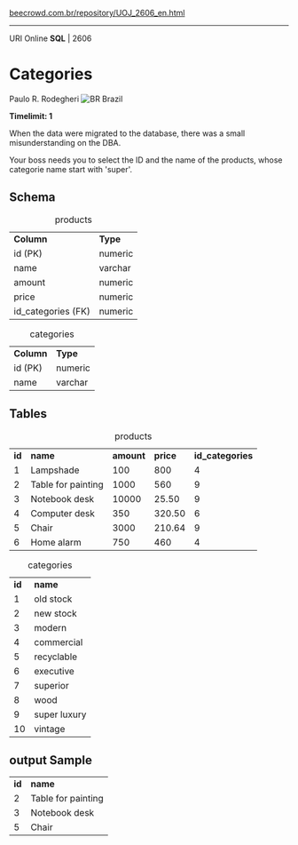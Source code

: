 <p><a href="https://www.beecrowd.com.br/repository/UOJ_2606_en.html">beecrowd.com.br/repository/UOJ_2606_en.html</a></p><hr>
                                  <div>
                                    <span>URI Online <strong>SQL</strong> | 2606</span>
                                    <h1>Categories</h1>
                                    <div>
                                      <p>Paulo R. Rodegheri <img src="https://resources.beecrowd.com.br/gallery/images/flags/br.gif" alt="BR"> Brazil</p>
                                    </div>
                                    <strong>Timelimit: 1</strong>
                                  </div>
                                  <div>
                                  <div>
                                    <p>When the data were migrated to the database, there was a small misunderstanding on the DBA.</p>
                                    <p>Your boss needs you to select the ID and the name of the products, whose categorie name start with 'super'.</p>
                                  </div>
                                  <div>
                                  <h2>Schema</h2>
                                  <div>
                                  <table>
                                  <caption>products</caption>
                                  <tbody><tr>
                                  <td><strong>Column</strong></td>
                                  <td><strong>Type</strong></td>
                                </tr>
                                <tr>
                                  <td>id (PK)</td>
                                  <td>numeric</td>
                                </tr>
                                <tr>
                                  <td>name</td>
                                  <td>varchar</td>
                                </tr>
                                <tr>
                                  <td>amount</td>
                                  <td>numeric</td>
                                </tr>
                                <tr>
                                  <td>price</td>
                                  <td>numeric</td>
                                </tr>
                                <tr>
                                  <td>id_categories (FK)</td>
                                  <td>numeric</td>
                                </tr>
                              </tbody></table>
                              <table>
                              <caption>categories</caption>
                              <tbody><tr>
                              <td><strong>Column</strong></td>
                              <td><strong>Type</strong></td>
                            </tr>
                            <tr>
                              <td>id (PK)</td>
                              <td>numeric</td>
                            </tr>
                            <tr>
                              <td>name</td>
                              <td>varchar</td>
                            </tr>
                          </tbody></table>
                        </div>
                      </div>
                      <div>
                      <h2>Tables</h2>
                      <div>
                      <table>
                      <caption>products</caption>
                      <tbody><tr>
                      <td><strong>id</strong></td>
                      <td><strong>name</strong></td>
                      <td><strong>amount</strong></td>
                      <td><strong>price</strong></td>
                      <td><strong>id_categories</strong></td>
                    </tr>
                    <tr>
                      <td>1</td>
                      <td>Lampshade</td>
                      <td>100</td>
                      <td>800</td>
                      <td>4</td>
                    </tr>
                    <tr>
                      <td>2</td>
                      <td>Table for painting</td>
                      <td>1000</td>
                      <td>560</td>
                      <td>9</td>
                    </tr>
                    <tr>
                      <td>3</td>
                      <td>Notebook desk</td>
                      <td>10000</td>
                      <td>25.50</td>
                      <td>9</td>
                    </tr>
                    <tr>
                      <td>4</td>
                      <td>Computer desk</td>
                      <td>350</td>
                      <td>320.50</td>
                      <td>6</td>
                    </tr>
                    <tr>
                      <td>5</td>
                      <td>Chair</td>
                      <td>3000</td>
                      <td>210.64</td>
                      <td>9</td>
                    </tr>
                    <tr>
                      <td>6</td>
                      <td>Home alarm</td>
                      <td>750</td>
                      <td>460</td>
                      <td>4</td>
                    </tr>
                  </tbody></table>
                  <table>
                  <caption>categories</caption>
                  <tbody><tr>
                  <td><strong>id</strong></td>
                  <td><strong>name</strong></td>
                </tr>
                <tr>
                  <td>1</td>
                  <td>old stock</td>
                </tr>
                <tr>
                  <td>2</td>
                  <td>new stock</td>
                </tr>
                <tr>
                  <td>3</td>
                  <td>modern</td>
                </tr>
                <tr>
                  <td>4</td>
                  <td>commercial</td>
                </tr>
                <tr>
                  <td>5</td>
                  <td>recyclable</td>
                </tr>
                <tr>
                  <td>6</td>
                  <td>executive</td>
                </tr>
                <tr>
                  <td>7</td>
                  <td>superior</td>
                </tr>
                <tr>
                  <td>8</td>
                  <td>wood</td>
                </tr>
                <tr>
                  <td>9</td>
                  <td>super luxury</td>
                </tr>
                <tr>
                  <td>10</td>
                  <td>vintage</td>
                </tr>
              </tbody></table>
            </div>
          </div>
          <div>
          <h2>output Sample</h2>
          <div>
          <table>
          <tbody><tr>
          <td><strong>id</strong></td>
          <td><strong>name</strong></td>
        </tr>
        <tr>
          <td>2</td>
          <td>Table for painting</td>
        </tr>
        <tr>
          <td>3</td>
          <td>Notebook desk</td>
        </tr>
        <tr>
          <td>5</td>
          <td>Chair</td>
        </tr>
      </tbody></table>
    </div>
  </div>
  <p>
  </p>
</div>